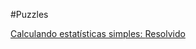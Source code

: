 #Puzzles

[Calculando estatísticas simples: ](http://dojopuzzles.com/problemas/exibe/calculando-estatisticas-simples/)
[Resolvido](https://github.com/cpappen/dojo-puzzles/tree/master/calculando-estatistica-simples)
